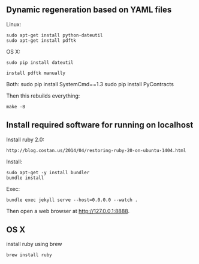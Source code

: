 
Dynamic regeneration based on YAML files
----------------------------------------

Linux:

	sudo apt-get install python-dateutil
	sudo apt-get install pdftk

OS X:

	sudo pip install dateutil

	install pdftk manually

Both:
	sudo pip install SystemCmd==1.3
	sudo pip install PyContracts


Then this rebuilds everything:

	make -B


Install required software for running on localhost
--------------------------------------------------

Install ruby 2.0:

	http://blog.costan.us/2014/04/restoring-ruby-20-on-ubuntu-1404.html


Install:

	sudo apt-get -y install bundler
	bundle install


Exec:

	bundle exec jekyll serve --host=0.0.0.0 --watch .

Then open a web browser at http://127.0.0.1:8888.



OS X
--------------------------------------------------

install ruby using brew

	brew install ruby
